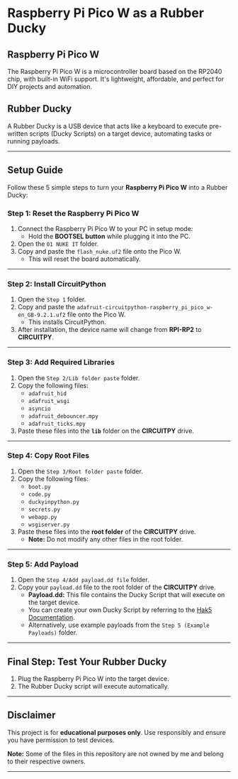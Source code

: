    # Raspberry Pi Pico W as a Rubber Ducky

## Raspberry Pi Pico W
The Raspberry Pi Pico W is a microcontroller board based on the RP2040 chip, with built-in WiFi support. It's lightweight, affordable, and perfect for DIY projects and automation.

## Rubber Ducky
A Rubber Ducky is a USB device that acts like a keyboard to execute pre-written scripts (Ducky Scripts) on a target device, automating tasks or running payloads.

---

## Setup Guide
Follow these 5 simple steps to turn your **Raspberry Pi Pico W** into a Rubber Ducky:

### Step 1: Reset the Raspberry Pi Pico W
1. Connect the Raspberry Pi Pico W to your PC in setup mode:
   - Hold the **BOOTSEL button** while plugging it into the PC.
2. Open the `01 NUKE IT` folder.
3. Copy and paste the `flash_nuke.uf2` file onto the Pico W.
   - This will reset the board automatically.

---

### Step 2: Install CircuitPython
1. Open the `Step 1` folder.
2. Copy and paste the `adafruit-circuitpython-raspberry_pi_pico_w-en_GB-9.2.1.uf2` file onto the Pico W.
   - This installs CircuitPython.
3. After installation, the device name will change from **RPI-RP2** to **CIRCUITPY**.

---

### Step 3: Add Required Libraries
1. Open the `Step 2/Lib folder paste` folder.
2. Copy the following files:
   - `adafruit_hid`
   - `adafruit_wsgi`
   - `asyncio`
   - `adafruit_debouncer.mpy`
   - `adafruit_ticks.mpy`
3. Paste these files into the **`lib`** folder on the **CIRCUITPY** drive.

---

### Step 4: Copy Root Files
1. Open the `Step 3/Root folder paste` folder.
2. Copy the following files:
   - `boot.py`
   - `code.py`
   - `duckyinpython.py`
   - `secrets.py`
   - `webapp.py`
   - `wsgiserver.py`
3. Paste these files into the **root folder** of the **CIRCUITPY** drive.
   - **Note:** Do not modify any other files in the root folder.

---

### Step 5: Add Payload
1. Open the `Step 4/Add payload.dd file` folder.
2. Copy your `payload.dd` file to the root folder of the **CIRCUITPY** drive.
   - **Payload.dd:** This file contains the Ducky Script that will execute on the target device.
   - You can create your own Ducky Script by referring to the [Hak5 Documentation](https://docs.hak5.org/hak5-usb-rubber-ducky/duckyscript-tm-quick-reference).
   - Alternatively, use example payloads from the `Step 5 (Example Payloads)` folder.

---

## Final Step: Test Your Rubber Ducky
1. Plug the Raspberry Pi Pico W into the target device.
2. The Rubber Ducky script will execute automatically.

---

## Disclaimer
This project is for **educational purposes only**. Use responsibly and ensure you have permission to test devices.

 **Note:** Some of the files in this repository are not owned by me and belong to their respective owners.

---

